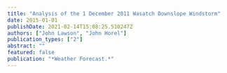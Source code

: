 ```yaml
---
title: "Analysis of the 1 December 2011 Wasatch Downslope Windstorm"
date: 2015-01-01
publishDate: 2021-02-14T15:08:25.510247Z
authors: ["John Lawson", "John Horel"]
publication_types: ["2"]
abstract: ""
featured: false
publication: "*Weather Forecast.*"
---
```


